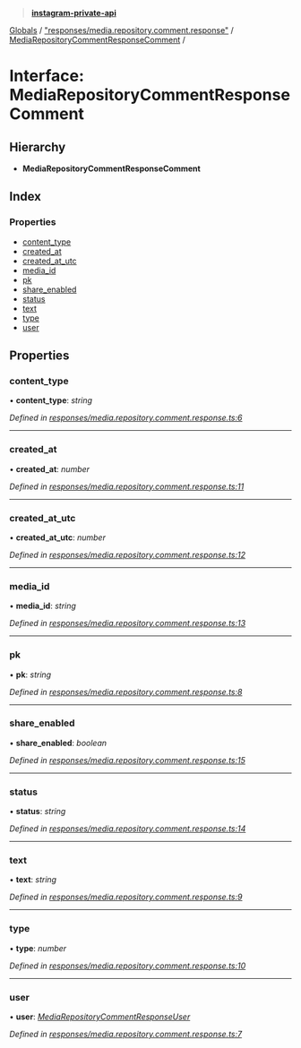 > **[instagram-private-api](../README.md)**

[Globals](../README.md) / ["responses/media.repository.comment.response"](../modules/_responses_media_repository_comment_response_.md) / [MediaRepositoryCommentResponseComment](_responses_media_repository_comment_response_.mediarepositorycommentresponsecomment.md) /

# Interface: MediaRepositoryCommentResponseComment

## Hierarchy

* **MediaRepositoryCommentResponseComment**

## Index

### Properties

* [content_type](_responses_media_repository_comment_response_.mediarepositorycommentresponsecomment.md#content_type)
* [created_at](_responses_media_repository_comment_response_.mediarepositorycommentresponsecomment.md#created_at)
* [created_at_utc](_responses_media_repository_comment_response_.mediarepositorycommentresponsecomment.md#created_at_utc)
* [media_id](_responses_media_repository_comment_response_.mediarepositorycommentresponsecomment.md#media_id)
* [pk](_responses_media_repository_comment_response_.mediarepositorycommentresponsecomment.md#pk)
* [share_enabled](_responses_media_repository_comment_response_.mediarepositorycommentresponsecomment.md#share_enabled)
* [status](_responses_media_repository_comment_response_.mediarepositorycommentresponsecomment.md#status)
* [text](_responses_media_repository_comment_response_.mediarepositorycommentresponsecomment.md#text)
* [type](_responses_media_repository_comment_response_.mediarepositorycommentresponsecomment.md#type)
* [user](_responses_media_repository_comment_response_.mediarepositorycommentresponsecomment.md#user)

## Properties

###  content_type

• **content_type**: *string*

*Defined in [responses/media.repository.comment.response.ts:6](https://github.com/dilame/instagram-private-api/blob/e9c516c/src/responses/media.repository.comment.response.ts#L6)*

___

###  created_at

• **created_at**: *number*

*Defined in [responses/media.repository.comment.response.ts:11](https://github.com/dilame/instagram-private-api/blob/e9c516c/src/responses/media.repository.comment.response.ts#L11)*

___

###  created_at_utc

• **created_at_utc**: *number*

*Defined in [responses/media.repository.comment.response.ts:12](https://github.com/dilame/instagram-private-api/blob/e9c516c/src/responses/media.repository.comment.response.ts#L12)*

___

###  media_id

• **media_id**: *string*

*Defined in [responses/media.repository.comment.response.ts:13](https://github.com/dilame/instagram-private-api/blob/e9c516c/src/responses/media.repository.comment.response.ts#L13)*

___

###  pk

• **pk**: *string*

*Defined in [responses/media.repository.comment.response.ts:8](https://github.com/dilame/instagram-private-api/blob/e9c516c/src/responses/media.repository.comment.response.ts#L8)*

___

###  share_enabled

• **share_enabled**: *boolean*

*Defined in [responses/media.repository.comment.response.ts:15](https://github.com/dilame/instagram-private-api/blob/e9c516c/src/responses/media.repository.comment.response.ts#L15)*

___

###  status

• **status**: *string*

*Defined in [responses/media.repository.comment.response.ts:14](https://github.com/dilame/instagram-private-api/blob/e9c516c/src/responses/media.repository.comment.response.ts#L14)*

___

###  text

• **text**: *string*

*Defined in [responses/media.repository.comment.response.ts:9](https://github.com/dilame/instagram-private-api/blob/e9c516c/src/responses/media.repository.comment.response.ts#L9)*

___

###  type

• **type**: *number*

*Defined in [responses/media.repository.comment.response.ts:10](https://github.com/dilame/instagram-private-api/blob/e9c516c/src/responses/media.repository.comment.response.ts#L10)*

___

###  user

• **user**: *[MediaRepositoryCommentResponseUser](_responses_media_repository_comment_response_.mediarepositorycommentresponseuser.md)*

*Defined in [responses/media.repository.comment.response.ts:7](https://github.com/dilame/instagram-private-api/blob/e9c516c/src/responses/media.repository.comment.response.ts#L7)*